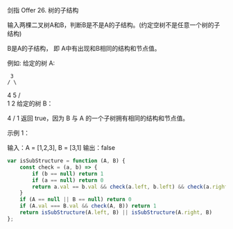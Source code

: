 剑指 Offer 26. 树的子结构

输入两棵二叉树A和B，判断B是不是A的子结构。(约定空树不是任意一个树的子结构)

B是A的子结构， 即 A中有出现和B相同的结构和节点值。

例如:
给定的树 A:

     3
    / \
   4   5
  / \
 1   2
给定的树 B：

   4 
  /
 1
返回 true，因为 B 与 A 的一个子树拥有相同的结构和节点值。

示例 1：

输入：A = [1,2,3], B = [3,1]
输出：false
```js
var isSubStructure = function (A, B) {
    const check = (a, b) => {
        if (b == null) return 1
        if (a == null) return 0
        return a.val == b.val && check(a.left, b.left) && check(a.right, b.right)
    }
    if (A == null || B == null) return 0
    if (A.val === B.val && check(A, B)) return 1
    return isSubStructure(A.left, B) || isSubStructure(A.right, B)
};
